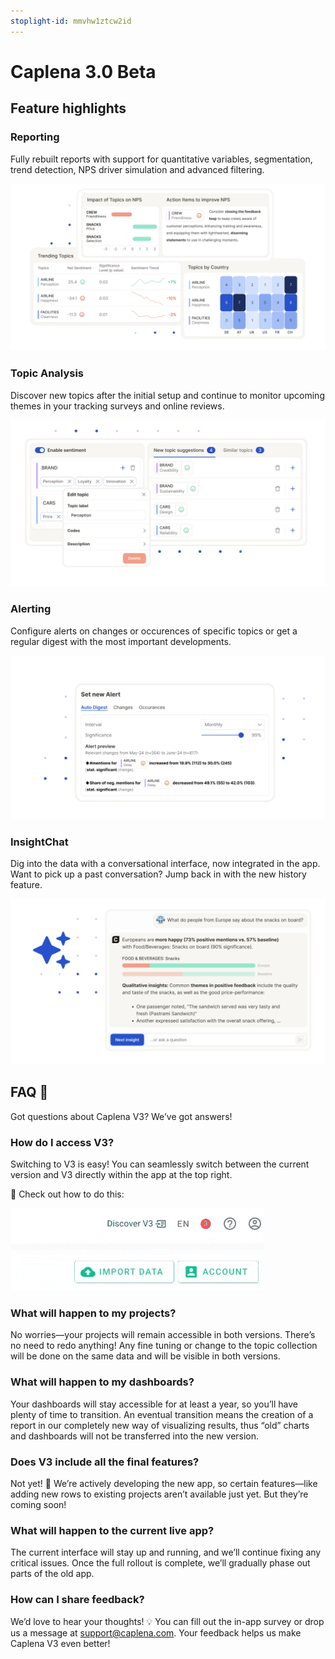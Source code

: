 ```yaml
---
stoplight-id: mmvhw1ztcw2id
---
```


# Caplena 3.0 Beta

<!--TODO: Link video once finished-->

## Feature highlights

### Reporting

Fully rebuilt reports with support for quantitative variables, segmentation, trend detection, NPS driver simulation and advanced filtering.

![Screenshot 2025-03-14 at 13.04.00.png](<../assets/images/Screenshot 2025-03-14 at 13.04.00.png>)




### Topic Analysis

Discover new topics after the initial setup and continue to monitor upcoming themes in your tracking surveys and online reviews.

![Screenshot 2025-03-14 at 13.04.17.png](<../assets/images/Screenshot 2025-03-14 at 13.04.17.png>)




### Alerting

Configure alerts on changes or occurences of specific topics or get a regular digest with the most important developments.

![Screenshot 2025-03-14 at 13.04.25.png](<../assets/images/Screenshot 2025-03-14 at 13.04.25.png>)




### InsightChat

Dig into the data with a conversational interface, now integrated in the app. Want to pick up a past conversation? Jump back in with the new history feature.

![Screenshot 2025-03-14 at 13.04.08.png](<../assets/images/Screenshot 2025-03-14 at 13.04.08.png>)



## FAQ 🚀

Got questions about Caplena V3? We’ve got answers! 

### How do I access V3?
Switching to V3 is easy! You can seamlessly switch between the current version and V3 directly within the app at the top right.

📌 Check out how to do this:

![Caplena_How_To_access_V31-ezgif.com-crop.gif](../assets/images/Caplena_How_To_access_V31-ezgif.com-crop.gif)




### What will happen to my projects?
No worries—your projects will remain accessible in both versions. There’s no need to redo anything! Any fine tuning or change to the topic collection will be done on the same data and will be visible in both versions.

### What will happen to my dashboards?
Your dashboards will stay accessible for at least a year, so you’ll have plenty of time to transition. An eventual transition means the creation of a report in our completely new way of visualizing results, thus “old” charts and dashboards will not be transferred into the new version.

### Does V3 include all the final features?
Not yet! 🚧 We’re actively developing the new app, so certain features—like adding new rows to existing projects aren’t available just yet. But they’re coming soon!

### What will happen to the current live app?
The current interface will stay up and running, and we’ll continue fixing any critical issues. Once the full rollout is complete, we’ll gradually phase out parts of the old app.


### How can I share feedback?
We’d love to hear your thoughts! 💡 You can fill out the in-app survey or drop us a message at support@caplena.com. Your feedback helps us make Caplena V3 even better!
